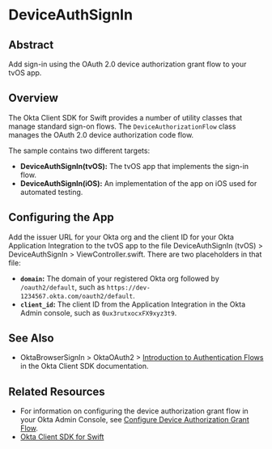 # DeviceAuthSignIn

## Abstract

Add sign-in using the OAuth 2.0 device authorization grant flow to your tvOS app.

## Overview

The Okta Client SDK for Swift provides a number of utility classes that manage standard sign-on flows. The `DeviceAuthorizationFlow` class manages the OAuth 2.0 device authorization code flow.

The sample contains two different targets:

- **DeviceAuthSignIn(tvOS):** The tvOS app that implements the sign-in flow.
- **DeviceAuthSignIn(iOS):** An implementation of the app on iOS used for automated testing.

## Configuring the App

Add the issuer URL for your Okta org and the client ID for your Okta Application Integration to the tvOS app to the file DeviceAuthSignIn (tvOS) > DeviceAuthSignIn > ViewController.swift. There are two placeholders in that file:

- **`domain`:** The domain of your registered Okta org followed by `/oauth2/default`, such as `https://dev-1234567.okta.com/oauth2/default`.
- **`client_id`:** The client ID from the Application Integration in the Okta Admin console, such as `0ux3rutxocxFX9xyz3t9`.

## See Also

- OktaBrowserSignIn > OktaOAuth2 > [Introduction to Authentication Flows](https://okta.github.io/okta-mobile-swift/development/oktaoauth2/documentation/oktaoauth2/introductiontoauthenticationflows) in the Okta Client SDK documentation.

## Related Resources

- For information on configuring the device authorization grant flow in your Okta Admin Console, see [Configure Device Authorization Grant Flow](https://developer.okta.com/docs/guides/device-authorization-grant/main/#configure-the-authorization-server-policy-rule-for-device-authorization).
- [Okta Client SDK for Swift](https://github.com/okta/okta-mobile-swift)
